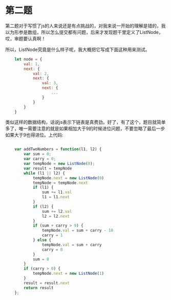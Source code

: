 # 第二题

第二题对于写惯了js的人来说还是有点挑战的，对我来说一开始的理解是错的，我以为形参是数组，所以怎么提交都有问题，后来才发现题干里定义了ListNode，哎，审题要认真啊！

所以，ListNode究竟是什么样子呢，我大概把它写成下面这种用来测试。

```js
    let node = {
        val: 1,
        next: {
            val: 2,
            next: {
                val: 3,
                next: {
                    ...
                }
            }
        }
    }
```

类似这样的数据结构，话说js表示下链表是真费劲。好了，有了这个，题目就简单多了，唯一需要注意的就是如果相加大于9的时候进位问题，不要忽略了最后一步如果大于9也得进位。上代码:

```js

    var addTwoNumbers = function(l1, l2) {
        var sum = 0;
        var carry = 0;
        var tempNode = new ListNode(0);
        var result = tempNode
        while (l1 || l2) {
            tempNode.next = new ListNode(0)
            tempNode = tempNode.next
            if (l1) {
                sum += l1.val
                l1 = l1.next
            }
            if (l2) {
                sum += l2.val
                l2 = l2.next
            }
            if (sum + carry > 9) {
                tempNode.val = sum + carry - 10
                carry = 1
            } else {
                tempNode.val = sum + carry
                carry = 0
            }
            sum = 0
        }
        if (carry > 0) {
            tempNode.next = new ListNode(1)
        }
        result = result.next
        return result
    };

```